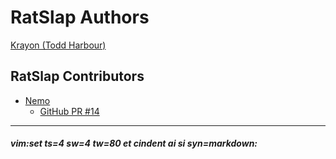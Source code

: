 # RatSlap Authors #

[ Krayon (Todd Harbour) ](http://www.qdnx.org/krayon/)

## RatSlap Contributors ##

* [ Nemo ](https://github.com/captn3m0)
  * [ GitHub PR #14 ](https://github.com/krayon/ratslap/pull/14)



----
##### vim:set ts=4 sw=4 tw=80 et cindent ai si syn=markdown: #####
